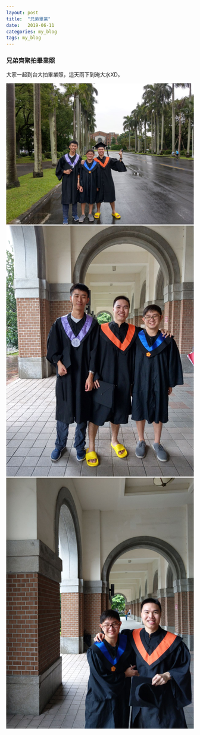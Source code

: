 ```yaml
---
layout: post
title:  "兄弟畢業"
date:   2019-06-11
categories: my_blog
tags: my_blog
---
```


### 兄弟齊聚拍畢業照

大家一起到台大拍畢業照，這天雨下到淹大水XD。

![](/assets/images/NTPU_graduate/pic01.jpg)
![](/assets/images/NTPU_graduate/pic02.jpg)
![](/assets/images/NTPU_graduate/pic03.jpg)
